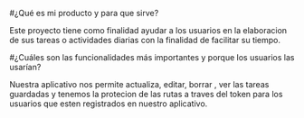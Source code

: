 #¿Qué es mi producto y para que sirve?

Este proyecto tiene como finalidad ayudar a los usuarios en la elaboracion de sus tareas o actividades diarias con la finalidad de facilitar su tiempo.

#¿Cuáles son las funcionalidades más importantes y porque los usuarios las usarían?

Nuestra aplicativo nos permite actualiza, editar, borrar , ver las tareas guardadas y tenemos la protecion de las rutas a traves del token para los usuarios que esten registrados en nuestro aplicativo.